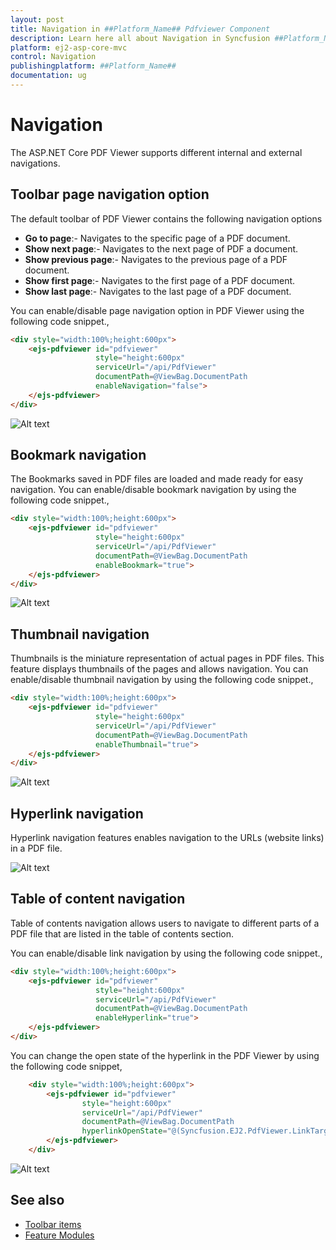 ```yaml
---
layout: post
title: Navigation in ##Platform_Name## Pdfviewer Component
description: Learn here all about Navigation in Syncfusion ##Platform_Name## Pdfviewer component of Syncfusion Essential JS 2 and more.
platform: ej2-asp-core-mvc
control: Navigation
publishingplatform: ##Platform_Name##
documentation: ug
---
```



# Navigation

The ASP.NET Core PDF Viewer supports different internal and external navigations.

## Toolbar page navigation option

The default toolbar of PDF Viewer contains the following navigation options

* **Go to page**:- Navigates to the specific page of a PDF document.
* **Show next page**:- Navigates to the next page of PDF a document.
* **Show previous page**:- Navigates to the previous page of a PDF document.
* **Show first page**:-  Navigates to the first page of a PDF document.
* **Show last page**:- Navigates to the last page of a PDF document.

You can enable/disable page navigation option in PDF Viewer using the following code snippet.,

```html
<div style="width:100%;height:600px">
    <ejs-pdfviewer id="pdfviewer"
                   style="height:600px"
                   serviceUrl="/api/PdfViewer"
                   documentPath=@ViewBag.DocumentPath
                   enableNavigation="false">
    </ejs-pdfviewer>
</div>
```

![Alt text](./images/navigation.png)

## Bookmark navigation

The Bookmarks saved in PDF files are loaded and made ready for easy navigation.
You can enable/disable bookmark navigation by using the following code snippet.,

```html
<div style="width:100%;height:600px">
    <ejs-pdfviewer id="pdfviewer"
                   style="height:600px"
                   serviceUrl="/api/PdfViewer"
                   documentPath=@ViewBag.DocumentPath
                   enableBookmark="true">
    </ejs-pdfviewer>
</div>
```

![Alt text](./images/bookmark.png)

## Thumbnail navigation

Thumbnails is the miniature representation of actual pages in PDF files. This feature displays thumbnails of the pages and allows navigation.
You can enable/disable thumbnail navigation by using the following code snippet.,

```html
<div style="width:100%;height:600px">
    <ejs-pdfviewer id="pdfviewer"
                   style="height:600px"
                   serviceUrl="/api/PdfViewer"
                   documentPath=@ViewBag.DocumentPath
                   enableThumbnail="true">
    </ejs-pdfviewer>
</div>
```

![Alt text](./images/thumbnail.png)

## Hyperlink navigation

Hyperlink navigation features enables navigation to the URLs (website links) in a PDF file.

![Alt text](./images/link.png)

## Table of content navigation

Table of contents navigation allows users to navigate to different parts of a PDF file that are listed in the table of contents section.

You can enable/disable link navigation by using the following code snippet.,

```html
<div style="width:100%;height:600px">
    <ejs-pdfviewer id="pdfviewer"
                   style="height:600px"
                   serviceUrl="/api/PdfViewer"
                   documentPath=@ViewBag.DocumentPath
                   enableHyperlink="true">
    </ejs-pdfviewer>
</div>
```

You can change the open state of the hyperlink in the PDF Viewer by using the following code snippet,

```html
    <div style="width:100%;height:600px">
        <ejs-pdfviewer id="pdfviewer"
                style="height:600px"
                serviceUrl="/api/PdfViewer"
                documentPath=@ViewBag.DocumentPath
                hyperlinkOpenState="@(Syncfusion.EJ2.PdfViewer.LinkTarget.NewTab)">
        </ejs-pdfviewer>
    </div>
```

![Alt text](./images/toc.png)

## See also

* [Toolbar items](./toolbar)
* [Feature Modules](./feature-module)